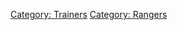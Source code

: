 [Category: Trainers](Category:_Trainers "wikilink") [Category:
Rangers](Category:_Rangers "wikilink")
